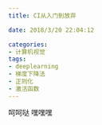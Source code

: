 ```yaml
---
title: CI从入门到放弃

date: 2018/3/20 22:04:12

categories:
- 计算机视觉
tags:
- deeplearning
- 梯度下降法
- 正则化
- 激活函数
---
```


呵呵哒
嘿嘿嘿

